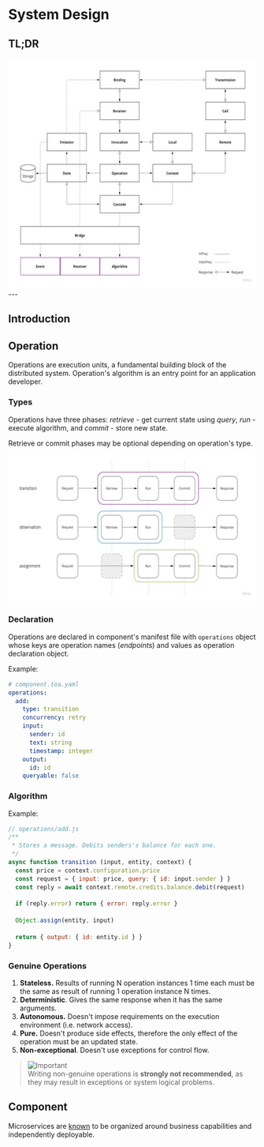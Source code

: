 # System Design

## TL;DR

<a href="https://miro.com/app/board/uXjVOoy0ImU=/?moveToWidget=3458764528920876193&cot=14">
    <picture>
        <source media="(prefers-color-scheme: dark)" srcset="./.design/design-dark.jpg">
        <img alt="4D" width="600" height="466" src="./.design/design-light.jpg">
    </picture>
</a>
---

## Introduction

## Operation

Operations are execution units, a fundamental building block of the distributed system. Operation's
algorithm is an entry point for an application developer.

### Types

Operations have three phases: *retrieve* - get current state using *query*, *run* - execute
algorithm, and
*commit* - store new state.

Retrieve or commit phases may be optional depending on operation's type.

<a href="https://miro.com/app/board/uXjVOoy0ImU=/?moveToWidget=3458764528922779666&cot=14">
    <picture>
        <source media="(prefers-color-scheme: dark)" srcset="./.design/operation-dark.jpg">
        <img alt="4D" width="581" height="299" src="./.design/operation-light.jpg">
    </picture>
</a>

### Declaration

Operations are declared in component's manifest file with `operations` object whose keys are
operation names (*endpoints*) and values as operation declaration object.

<dl>
<dt></dt>
<dd></dd>
</dl>

Example:

```yaml
# component.toa.yaml
operations:
  add:
    type: transition
    concurrency: retry
    input:
      sender: id
      text: string
      timestamp: integer
    output:
      id: id
    queryable: false
```

### Algorithm

Example:

```javascript
// operations/add.js
/**
 * Stores a message. Debits senders's balance for each one.
 */
async function transition (input, entity, context) {
  const price = context.configuration.price
  const request = { input: price, query: { id: input.sender } }
  const reply = await context.remote.credits.balance.debit(request)

  if (reply.error) return { error: reply.error }

  Object.assign(entity, input)

  return { output: { id: entity.id } }
}
```

### Genuine Operations

1. **Stateless.** Results of running N operation instances 1 time each must be the same as result of
   running 1 operation instance N times.
2. **Deterministic**. Gives the same response when it has the same arguments.
3. **Autonomous.** Doesn't impose requirements on the execution environment (i.e. network access).
4. **Pure.** Doesn't produce side effects, therefore the only effect of the operation must be an
   updated state.
5. **Non-exceptional**. Doesn't use exceptions for control flow.

> ![Important](https://img.shields.io/badge/Important-red)<br/>
> Writing non-genuine operations is **strongly not recommended**, as they may result in exceptions
> or
> system logical problems.

## Component

Microservices are [known](https://en.wikipedia.org/wiki/Microservices) to be organized around
business capabilities and independently deployable.
